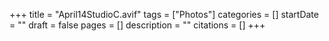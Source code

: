 +++
title = "April14StudioC.avif"
tags = ["Photos"]
categories = []
startDate = ""
draft = false
pages = []
description = ""
citations = []
+++
